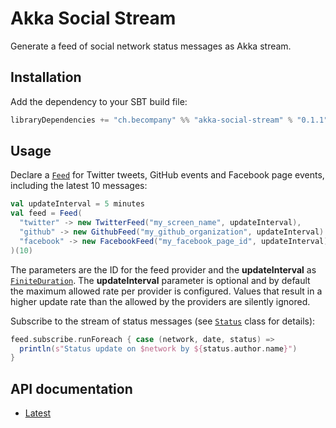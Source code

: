 # Akka Social Stream

Generate a feed of social network status messages as Akka stream.

## Installation

Add the dependency to your SBT build file:

~~~ sbt
libraryDependencies += "ch.becompany" %% "akka-social-stream" % "0.1.1"
~~~

## Usage

Declare a [`Feed`](https://becompany.github.io/akka-social-stream/latest/api/#ch.becompany.social.Feed) for Twitter tweets, GitHub events and Facebook page events, including the latest 10 messages:

~~~ scala
val updateInterval = 5 minutes
val feed = Feed(
  "twitter" -> new TwitterFeed("my_screen_name", updateInterval),
  "github" -> new GithubFeed("my_github_organization", updateInterval)
  "facebook" -> new FacebookFeed("my_facebook_page_id", updateInterval)
)(10)
~~~

The parameters are the ID for the feed provider and the **updateInterval** as [`FiniteDuration`](http://www.scala-lang.org/api/current/scala/concurrent/duration/FiniteDuration.html). The **updateInterval** parameter is optional and by default the maximum allowed rate per provider is configured. Values that result in a higher update rate than the allowed by the providers are silently ignored.

Subscribe to the stream of status messages (see [`Status`](https://becompany.github.io/akka-social-stream/latest/api/#ch.becompany.social.Status) class for details):

~~~ scala
feed.subscribe.runForeach { case (network, date, status) =>
  println(s"Status update on $network by ${status.author.name}")
}
~~~

## API documentation

* [Latest](http://becompany.github.io/akka-social-stream/latest/api/)

